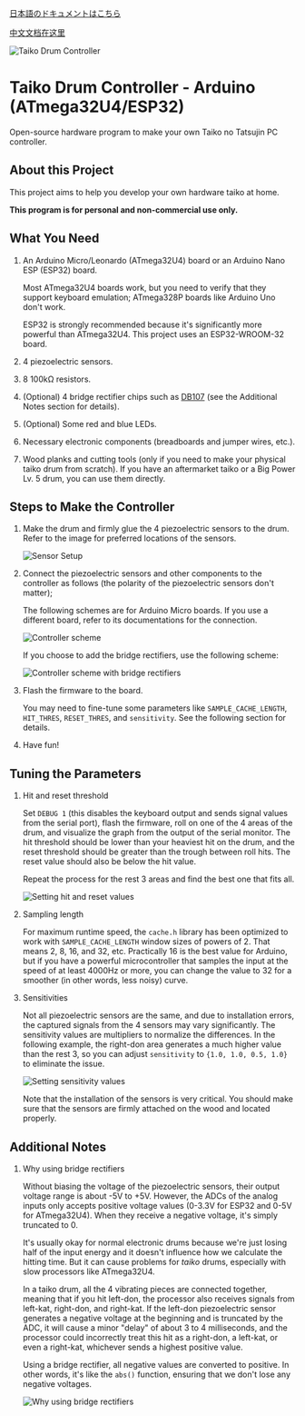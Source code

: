 [日本語のドキュメントはこちら](README_ja-JP.md)

[中文文档在这里](README_zh-CN.md)

![Taiko Drum Controller](./images/banner-taiko.png)

# Taiko Drum Controller - Arduino (ATmega32U4/ESP32)

Open-source hardware program to make your own Taiko no Tatsujin PC controller.

## About this Project

This project aims to help you develop your own hardware taiko at home.

**This program is for personal and non-commercial use only.**

## What You Need

1. An Arduino Micro/Leonardo (ATmega32U4) board or an Arduino Nano ESP (ESP32) board.
   
   Most ATmega32U4 boards work, but you need to verify that they support keyboard emulation; ATmega328P boards like Arduino Uno don't work.
   
   ESP32 is strongly recommended because it's significantly more powerful than ATmega32U4. This project uses an ESP32-WROOM-32 board.

2. 4 piezoelectric sensors.
   
3. 8 100kΩ resistors.
   
4. (Optional) 4 bridge rectifier chips such as [DB107](https://www.diodes.com/assets/Datasheets/products_inactive_data/ds21211_R5.pdf) (see the Additional Notes section for details).

5. (Optional) Some red and blue LEDs.
   
6. Necessary electronic components (breadboards and jumper wires, etc.).
   
7. Wood planks and cutting tools (only if you need to make your physical taiko drum from scratch). If you have an aftermarket taiko or a Big Power Lv. 5 drum, you can use them directly.

## Steps to Make the Controller

1. Make the drum and firmly glue the 4 piezoelectric sensors to the drum. Refer to the image for preferred locations of the sensors.
   
   ![Sensor Setup](./images/piezo_locations.png)

2. Connect the piezoelectric sensors and other components to the controller as follows (the polarity of the piezoelectric sensors don't matter);

   The following schemes are for Arduino Micro boards. If you use a different board, refer to its documentations for the connection.
   
   ![Controller scheme](./images/scheme.png)

   If you choose to add the bridge rectifiers, use the following scheme:
   
   ![Controller scheme with bridge rectifiers](./images/scheme_bridge.png)

3. Flash the firmware to the board.
   
   You may need to fine-tune some parameters like `SAMPLE_CACHE_LENGTH`, `HIT_THRES`, `RESET_THRES`, and `sensitivity`. See the following section for details. 

4. Have fun!

## Tuning the Parameters

1. Hit and reset threshold
   
   Set `DEBUG 1` (this disables the keyboard output and sends signal values from the serial port), flash the firmware, roll on one of the 4 areas of the drum, and visualize the graph from the output of the serial monitor. The hit threshold should be lower than your heaviest hit on the drum, and the reset threshold should be greater than the trough between roll hits. The reset value should also be below the hit value.
   
   Repeat the process for the rest 3 areas and find the best one that fits all.

   ![Setting hit and reset values](./images/tune_hit_reset.png)

2. Sampling length
   
   For maximum runtime speed, the `cache.h` library has been optimized to work with `SAMPLE_CACHE_LENGTH` window sizes of powers of 2. That means 2, 8, 16, and 32, etc. Practically 16 is the best value for Arduino, but if you have a powerful microcontroller that samples the input at the speed of at least 4000Hz or more, you can change the value to 32 for a smoother (in other words, less noisy) curve.

3. Sensitivities
   
   Not all piezoelectric sensors are the same, and due to installation errors, the captured signals from the 4 sensors may vary significantly. The sensitivity values are multipliers to normalize the differences. In the following example, the right-don area generates a much higher value than the rest 3, so you can adjust `sensitivity` to `{1.0, 1.0, 0.5, 1.0}` to eliminate the issue.

   ![Setting sensitivity values](./images/tune_sensitivities.png)

   Note that the installation of the sensors is very critical. You should make sure that the sensors are firmly attached on the wood and located properly.

## Additional Notes

1. Why using bridge rectifiers

   Without biasing the voltage of the piezoelectric sensors, their output voltage range is about -5V to +5V. However, the ADCs of the analog inputs only accepts positive voltage values (0-3.3V for ESP32 and 0-5V for ATmega32U4). When they receive a negative voltage, it's simply truncated to 0.
   
   It's usually okay for normal electronic drums because we're just losing half of the input energy and it doesn't influence how we calculate the hitting time. But it can cause problems for *taiko* drums, especially with slow processors like ATmega32U4. 
   
   In a taiko drum, all the 4 vibrating pieces are connected together, meaning that if you hit left-don, the processor also receives signals from left-kat, right-don, and right-kat. If the left-don piezoelectric sensor generates a negative voltage at the beginning and is truncated by the ADC, it will cause a minor "delay" of about 3 to 4 milliseconds, and the processor could incorrectly treat this hit as a right-don, a left-kat, or even a right-kat, whichever sends a highest positive value.

   Using a bridge rectifier, all negative values are converted to positive. In other words, it's like the `abs()` function, ensuring that we don't lose any negative voltages.

   ![Why using bridge rectifiers](./images/bridge_signal.png)
